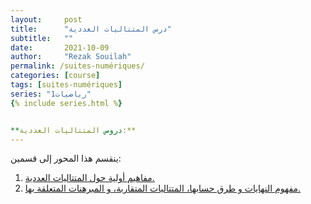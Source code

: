 ```yaml
---
layout:     post
title:      "درس المتتاليات العددية"
subtitle:   ""
date:       2021-10-09 
author:     "Rezak Souilah"
permalink: /suites-numériques/
categories: [course]
tags: [suites-numériques]
series: "رياضيات1"
{% include series.html %}


**دروس المتتاليات العددية:**
---
```


ينقسم هذا المحور إلى قسمين:

1.  [مفاهيم أولية حول المتتاليات العددية.](https://drive.google.com/file/d/1G6JrK1xNWVjoHv-xJaSRDsy4AgTJ10jO/view?usp=sharing)
2.   [مفهوم النهايات و طرق حسابها، المتتاليات المتقاربة، و المبرهنات المتعلقة بها.](https://drive.google.com/file/d/1RQEWlrRNujwiwiU1QVObP5UOpFvexiuw/view?usp=sharing)
